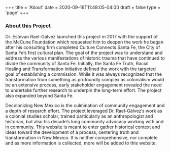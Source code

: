 +++
title = 'About'
date = 2020-09-16T11:48:05-04:00
draft = false
type = 'page'
+++
### About this Project

Dr. Estevan Rael-Gálvez launched this project in 2017 with the support of the McCune Foundation which requested him to deepen the work he began after his consulting firm completed Culture Connects Santa Fe, the City of Santa Fe’s first cultural plan. The goal of the project was to understand and address the various manifestations of historic trauma that have continued to divide the community of Santa Fe. Initially, the Santa Fe Truth, Racial Healing and Transformation Initiative defined the work with the targeted goal of establishing a commission. While it was always recognized that the transformation from something as profoundly complex as colonialism would be an extensive process, early stakeholder engagement revealed the need to undertake further research to underpin the long-term effort. The project also expanded beyond Santa Fe.

Decolonizing New Mexico is the culmination of community engagement and a depth of research effort. The project leveraged Dr. Rael-Gálvez’s work as a colonial studies scholar, trained particularly as an anthropologist and historian, but also his decade’s long community advocacy working with and in community. This website is meant to enter gather historical context and ideas toward the development of a process, centering truth and transformation in New Mexico. It is neither comprehensive, nor complete and as more information is collected, more will be added to this website.
